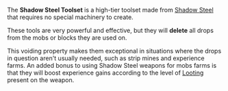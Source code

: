The **Shadow Steel Toolset** is a high-tier toolset made from [Shadow Steel](https://github.com/Creators-of-Create/Create/wiki/Create%27s-Materials) that requires no special machinery to create.

These tools are very powerful and effective, but they will **delete** all drops from the mobs or blocks they are used on.

This voiding property makes them exceptional in situations where the drops in question aren't usually needed, such as strip mines and experience farms. An added bonus to using Shadow Steel weapons for mobs farms is that they will boost experience gains according to the level of [Looting](https://minecraft.gamepedia.com/Looting) present on the weapon.